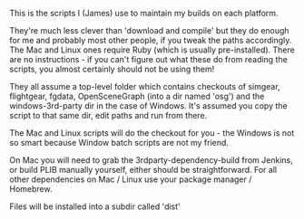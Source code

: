 This is the scripts I (James) use to maintain my builds on each platform.

They're much less clever than 'download and compile' but they do enough for me
and probably most other people, if you tweak the paths accordingly. The Mac
and Linux ones require Ruby (which is usually pre-installed). There are no
instructions - if you can't figure out what these do from reading the scripts,
you almost certainly should not be using them!

They all assume a top-level folder  which contains
checkouts of simgear, flightgear, fgdata, OpenSceneGraph (into a dir named
  'osg') and the windows-3rd-party dir in the case of Windows. It's assumed
  you copy the script to that same dir, edit paths and run from there.

The Mac and Linux scripts will do the checkout for you - the Windows is not
so smart because Window batch scripts are not my friend.

On Mac you will need to grab the 3rdparty-dependency-build from Jenkins, or
build PLIB manually yourself, either should be straightforward. For all other
dependencies on Mac / Linux use your package manager / Homebrew.

Files will be installed into a subdir called 'dist'
